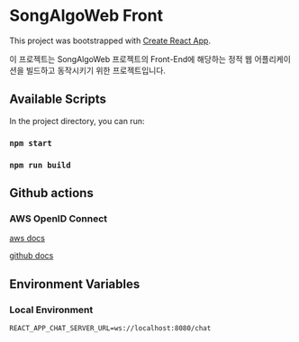 # SongAlgoWeb Front

This project was bootstrapped with [Create React App](https://github.com/facebook/create-react-app).

이 프로젝트는 SongAlgoWeb 프로젝트의 Front-End에 해당하는 정적 웹 어플리케이션을 빌드하고 동작시키기 위한 프로젝트입니다.

## Available Scripts

In the project directory, you can run:

### `npm start`

### `npm run build`

## Github actions

### AWS OpenID Connect 

[aws docs](https://docs.aws.amazon.com/ko_kr/IAM/latest/UserGuide/id_roles_create_for-idp_oidc.html)

[github docs](https://docs.github.com/en/actions/deployment/security-hardening-your-deployments/configuring-openid-connect-in-amazon-web-services)


## Environment Variables

### Local Environment

```
REACT_APP_CHAT_SERVER_URL=ws://localhost:8080/chat
```
